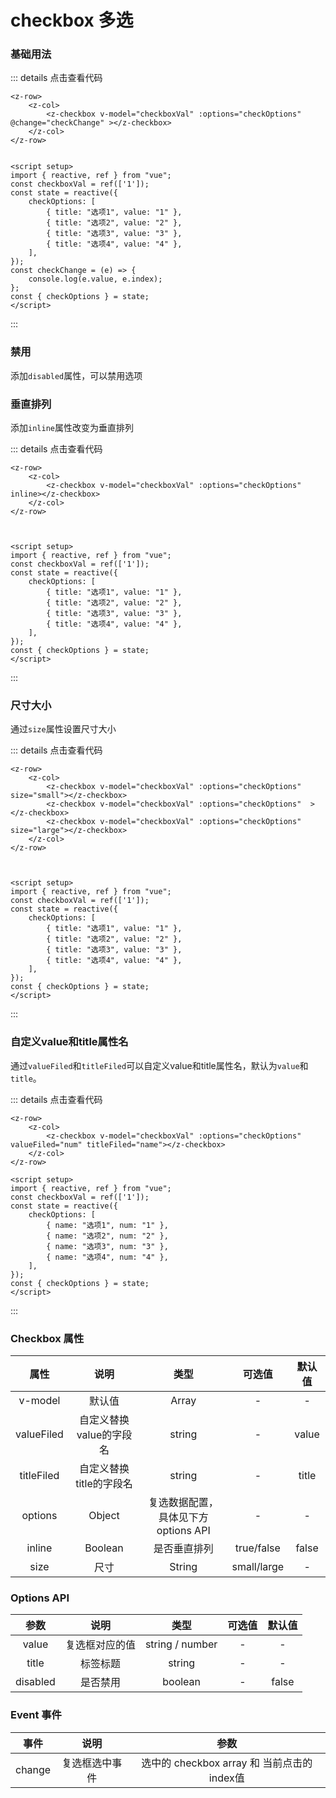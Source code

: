 # checkbox 多选

### 基础用法

<z-row>
    <z-col>
        <z-checkbox v-model="checkboxVal" :options="checkOptions" @change="checkChange"></z-checkbox>
    </z-col>
</z-row>


<script setup>
import { reactive, ref } from "vue";
const checkboxVal = ref(['1']);
const state = reactive({
    checkOptions: [
        { title: "选项1", value: "1" },
        { title: "选项2", value: "2" },
        { title: "选项3", value: "3" },
        { title: "选项4", value: "4" },
    ],
});
const { checkOptions } = state;
const checkChange = (e) => {
    console.log(e.value, e.index);
};


// 自定义value和title属性名
const checkboxVal1 = ref(['1']);
const state1 = reactive({
    checkOptions: [
        { name: "选项1", num: "1" },
        { name: "选项2", num: "2" },
        { name: "选项3", num: "3" },
        { name: "选项4", num: "4" },
    ],
});
const { checkOptions: checkOptions1 } = state1;


// 垂直排列

const checkboxVal2 = ref(['1']);
const state2 = reactive({
    checkOptions: [
        { title: "选项1", value: "1" },
        { title: "选项2", value: "2" },
        { title: "选项3", value: "3" },
        { title: "选项4", value: "4" },
    ],
});
const { checkOptions: checkOptions2 } = state2;


// 大小
const checkboxVal3 = ref(['1']);
const state3 = reactive({
    checkOptions: [
        { title: "选项1", value: "1" },
        { title: "选项2", value: "2" },
        { title: "选项3", value: "3" },
        { title: "选项4", value: "4" },
    ],
});
const { checkOptions: checkOptions3 } = state3;

const checkboxVal4 = ref(['1']);
const state4 = reactive({
    checkOptions: [
        { title: "选项1", value: "1" },
        { title: "选项2", value: "2" },
        { title: "选项3", value: "3" },
        { title: "选项4", value: "4" },
    ],
});
const { checkOptions: checkOptions4 } = state4;

const checkboxVal5 = ref(['1']);
const state5 = reactive({
    checkOptions: [
        { title: "选项1", value: "1" },
        { title: "选项2", value: "2" },
        { title: "选项3", value: "3" },
        { title: "选项4", value: "4" },
    ],
});
const { checkOptions: checkOptions5 } = state5;


// 禁用
const checkboxVal6 = ref(['1']);
const state6 = reactive({
    checkOptions: [
        { title: "选项1", value: "1", disabled: true },
        { title: "选项2", value: "2", disabled: true },
        { title: "选项3", value: "3",disabled: true },
        { title: "选项4", value: "4" ,disabled: true},
    ],
});
const { checkOptions: checkOptions6 } = state6;

</script>

::: details 点击查看代码
```vue
<z-row>
    <z-col>
        <z-checkbox v-model="checkboxVal" :options="checkOptions" @change="checkChange" ></z-checkbox>
    </z-col>
</z-row>


<script setup>
import { reactive, ref } from "vue";
const checkboxVal = ref(['1']);
const state = reactive({
    checkOptions: [
        { title: "选项1", value: "1" },
        { title: "选项2", value: "2" },
        { title: "选项3", value: "3" },
        { title: "选项4", value: "4" },
    ],
});
const checkChange = (e) => {
    console.log(e.value, e.index);
};
const { checkOptions } = state;
</script>
```
:::

### 禁用
添加`disabled`属性，可以禁用选项

<z-row>
    <z-col>
        <z-checkbox v-model="checkboxVal6" :options="checkOptions6" @change="checkChange" ></z-checkbox>
    </z-col>
</z-row>


### 垂直排列
添加`inline`属性改变为垂直排列

<z-row>
    <z-col>
        <z-checkbox v-model="checkboxVal2" :options="checkOptions2" @change="checkChange" inline></z-checkbox>
    </z-col>
</z-row>

::: details 点击查看代码
```vue
<z-row>
    <z-col>
        <z-checkbox v-model="checkboxVal" :options="checkOptions" inline></z-checkbox>
    </z-col>
</z-row>



<script setup>
import { reactive, ref } from "vue";
const checkboxVal = ref(['1']);
const state = reactive({
    checkOptions: [
        { title: "选项1", value: "1" },
        { title: "选项2", value: "2" },
        { title: "选项3", value: "3" },
        { title: "选项4", value: "4" },
    ],
});
const { checkOptions } = state;
</script>
```
:::

### 尺寸大小
通过`size`属性设置尺寸大小

<z-row>
    <z-col>
        <z-checkbox v-model="checkboxVal3" :options="checkOptions3" @change="checkChange" size="small"></z-checkbox>
        <z-checkbox v-model="checkboxVal4" :options="checkOptions4" @change="checkChange" ></z-checkbox>
        <z-checkbox v-model="checkboxVal5" :options="checkOptions5" @change="checkChange" size="large"></z-checkbox>
    </z-col>
</z-row>

::: details 点击查看代码
```vue
<z-row>
    <z-col>
        <z-checkbox v-model="checkboxVal" :options="checkOptions" size="small"></z-checkbox>
        <z-checkbox v-model="checkboxVal" :options="checkOptions"  ></z-checkbox>
        <z-checkbox v-model="checkboxVal" :options="checkOptions" size="large"></z-checkbox>
    </z-col>
</z-row>



<script setup>
import { reactive, ref } from "vue";
const checkboxVal = ref(['1']);
const state = reactive({
    checkOptions: [
        { title: "选项1", value: "1" },
        { title: "选项2", value: "2" },
        { title: "选项3", value: "3" },
        { title: "选项4", value: "4" },
    ],
});
const { checkOptions } = state;
</script>
```
:::



### 自定义value和title属性名
通过`valueFiled`和`titleFiled`可以自定义value和title属性名，默认为`value`和`title`。

<z-row>
    <z-col>
        <z-checkbox v-model="checkboxVal1" :options="checkOptions1" @change="checkChange"  valueFiled="num" titleFiled="name"></z-checkbox>
    </z-col>
</z-row>

::: details 点击查看代码
```vue
<z-row>
    <z-col>
        <z-checkbox v-model="checkboxVal" :options="checkOptions"  valueFiled="num" titleFiled="name"></z-checkbox>
    </z-col>
</z-row>

<script setup>
import { reactive, ref } from "vue";
const checkboxVal = ref(['1']);
const state = reactive({
    checkOptions: [
        { name: "选项1", num: "1" },
        { name: "选项2", num: "2" },
        { name: "选项3", num: "3" },
        { name: "选项4", num: "4" },
    ],
});
const { checkOptions } = state;
</script>
```
:::




### Checkbox 属性

|    属性      |       说明      |     类型       |  可选值               |     默认值     |
|:------------:|:--------------:|:--------------:|:------------------:|:----------------:|
| v-model   | 默认值  | Array        | -                    | -                 |
| valueFiled   | 自定义替换value的字段名  | string         | -                    |value                 |
| titleFiled   | 自定义替换title的字段名  | string         | -                    |title                 |
|     options     |  Object  | 	复选数据配置，具体见下方 options API    |   -                |   -              |
|     inline     |  	Boolean  | 	是否垂直排列    |   true/false               |   false            |
|     size     |  	尺寸  | 	String   |   small/large             |   -              |

### Options API


|    参数      |       说明      |     类型       |  可选值               |     默认值     |
|:------------:|:--------------:|:--------------:|:------------------:|:----------------:|
|     value     |  复选框对应的值     | 	string / number     |   -                |  -             |
|     title     |  标签标题     | 	string    |   -              |   -             |
|     disabled     |  是否禁用     | 	boolean    |   -               |   false            |


### Event 事件

|    事件      |       说明      |     参数       | 
|:------------:|:--------------:|:--------------:|
| change     | 复选框选中事件     | 	选中的 checkbox array 和 当前点击的index值   | 